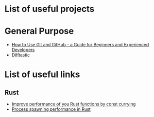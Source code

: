 # List of useful projects

# General Purpose

- [How to Use Git and GitHub – a Guide for Beginners and Experienced Developers](https://www.freecodecamp.org/news/guide-to-git-github-for-beginners-and-experienced-devs)
- [Difftastic](https://github.com/Wilfred/difftastic)

# List of useful links

## Rust

- [Improve performance of you Rust functions by const currying](https://blog.cocl2.com/posts/const-currying-rs)
- [Process spawning performance in Rust](https://kobzol.github.io/rust/2024/01/28/process-spawning-performance-in-rust.html)

